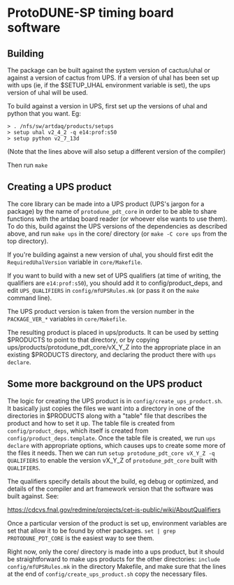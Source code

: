 ProtoDUNE-SP timing board software
==================================

Building
--------

The package can be built against the system version of cactus/uhal or
against a version of cactus from UPS. If a version of uhal has been
set up with ups (ie, if the $SETUP_UHAL environment variable is set),
the ups version of uhal will be used.

To build against a version in UPS, first set up the versions of uhal and python that you want. Eg:

```
> . /nfs/sw/artdaq/products/setups
> setup uhal v2_4_2 -q e14:prof:s50
> setup python v2_7_13d
```

(Note that the lines above will also setup a different version of the compiler)

Then run `make`

Creating a UPS product
----------------------

The core library can be made into a UPS product (UPS's jargon for a
package) by the name of `protodune_pdt_core` in order to be able to
share functions with the artdaq board reader (or whoever else wants to
use them). To do this, build against the UPS versions of the
dependencies as described above, and run `make ups` in the core/
directory (or `make -C core ups` from the top directory).

If you're building against a new version of uhal, you should first
edit the `RequiredUhalVersion` variable in `core/Makefile`.

If you want to build with a new set of UPS qualifiers (at time of
writing, the qualifiers are `e14:prof:s50`), you should add it to
config/product_deps, and edit `UPS_QUALIFIERS` in
`config/mfUPSRules.mk` (or pass it on the `make` command line).

The UPS product version is taken from the version number in the
`PACKAGE_VER_*` variables in `core/Makefile`.

The resulting product is placed in ups/products. It can be used by
setting $PRODUCTS to point to that directory, or by copying
ups/products/protodune_pdt_core/vX_Y_Z into the appropriate place in
an existing $PRODUCTS directory, and declaring the product there with
`ups declare`.

Some more background on the UPS product
---------------------------------------

The logic for creating the UPS product is in
`config/create_ups_product.sh`. It basically just copies the files
we want into a directory in one of the directories in $PRODUCTS along
with a "table" file that describes the product and how to set it
up. The table file is created from `config/product_deps`, which itself is created from `config/product_deps.template`. Once the table file is created, we run `ups declare` with appropriate options, which causes
ups to create some more of the files it needs. Then we can run `setup
protodune_pdt_core vX_Y_Z -q QUALIFIERS` to enable the version vX_Y_Z
of `protodune_pdt_core` built with `QUALIFIERS`.

The qualifiers specify details about the build, eg debug or optimized,
and details of the compiler and art framework version that the
software was built against. See:

https://cdcvs.fnal.gov/redmine/projects/cet-is-public/wiki/AboutQualifiers

Once a particular version of the product is set up, environment
variables are set that allow it to be found by other packages. `set |
grep PROTODUNE_PDT_CORE` is the easiest way to see them.

Right now, only the core/ directory is made into a ups product, but it
should be straightforward to make ups products for the other
directories: `include config/mfUPSRules.mk` in the directory Makefile,
and make sure that the lines at the end of
`config/create_ups_product.sh` copy the necessary files.
